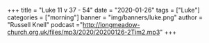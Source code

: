 +++
title = "Luke 11 v 37 - 54"
date = "2020-01-26"
tags = ["Luke"]
categories = ["morning"]
banner = "img/banners/luke.png"
author = "Russell Knell"
podcast ="http://longmeadow-church.org.uk/files/mp3/2020/20200126-2Tim2.mp3"
+++
